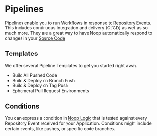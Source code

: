 # Pipelines

Pipelines enable you to run [Workflows](/docs/Workflows.md) in response to [Repository Events](/docs/Applications.md#linked-repositories). This includes continuous integration and delivery (CI/CD) as well as so much more. They are a great way to have Noop automatically respond to changes in your [Source Code](/docs/Builds.md#source-code)

## Templates

We offer several Pipeline Templates to get you started right away.

- Build All Pushed Code
- Build & Deploy on Branch Push
- Build & Deploy on Tag Push
- Ephemeral Pull Request Environments

## Conditions

You can express a condition in [Noop Logic](/docs/Logic.md) that is tested against every Repository Event received for your Application. Conditions might include certain events, like pushes, or specific code branches.
